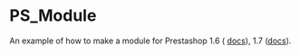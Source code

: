 # PS_Module

An example of how to make a module for Prestashop 1.6 ( [docs](http://doc.prestashop.com/display/PS16/Creating+a+PrestaShop+Module)), 1.7 ([docs](https://devdocs.prestashop.com/1.7/modules/)).
